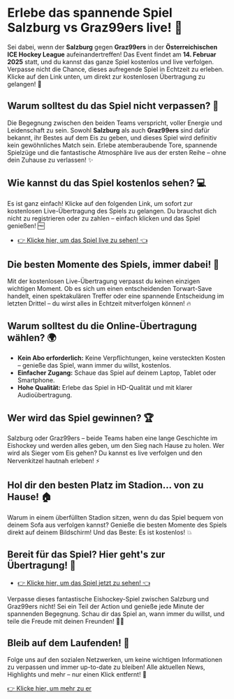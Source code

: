# Erlebe das spannende Spiel Salzburg vs Graz99ers live! 🎥

Sei dabei, wenn der **Salzburg** gegen **Graz99ers** in der **Österreichischen ICE Hockey League** aufeinandertreffen! Das Event findet am **14. Februar 2025** statt, und du kannst das ganze Spiel kostenlos und live verfolgen. Verpasse nicht die Chance, dieses aufregende Spiel in Echtzeit zu erleben. Klicke auf den Link unten, um direkt zur kostenlosen Übertragung zu gelangen! 📲

## Warum solltest du das Spiel nicht verpassen? 🏒

Die Begegnung zwischen den beiden Teams verspricht, voller Energie und Leidenschaft zu sein. Sowohl **Salzburg** als auch **Graz99ers** sind dafür bekannt, ihr Bestes auf dem Eis zu geben, und dieses Spiel wird definitiv kein gewöhnliches Match sein. Erlebe atemberaubende Tore, spannende Spielzüge und die fantastische Atmosphäre live aus der ersten Reihe – ohne dein Zuhause zu verlassen! ✨

## Wie kannst du das Spiel kostenlos sehen? 💻

Es ist ganz einfach! Klicke auf den folgenden Link, um sofort zur kostenlosen Live-Übertragung des Spiels zu gelangen. Du brauchst dich nicht zu registrieren oder zu zahlen – einfach klicken und das Spiel genießen! 🆓

- [👉 Klicke hier, um das Spiel live zu sehen! 👈](https://tinyurl.com/livestreamfreeo?st=Salzburg+vs+Graz99ers&si=ghc)

## Die besten Momente des Spiels, immer dabei! 📱

Mit der kostenlosen Live-Übertragung verpasst du keinen einzigen wichtigen Moment. Ob es sich um einen entscheidenden Torwart-Save handelt, einen spektakulären Treffer oder eine spannende Entscheidung im letzten Drittel – du wirst alles in Echtzeit mitverfolgen können! 🔥

## Warum solltest du die Online-Übertragung wählen? 🌍

- **Kein Abo erforderlich:** Keine Verpflichtungen, keine versteckten Kosten – genieße das Spiel, wann immer du willst, kostenlos.
- **Einfacher Zugang:** Schaue das Spiel auf deinem Laptop, Tablet oder Smartphone.
- **Hohe Qualität:** Erlebe das Spiel in HD-Qualität und mit klarer Audioübertragung.

## Wer wird das Spiel gewinnen? 🏆

Salzburg oder Graz99ers – beide Teams haben eine lange Geschichte im Eishockey und werden alles geben, um den Sieg nach Hause zu holen. Wer wird als Sieger vom Eis gehen? Du kannst es live verfolgen und den Nervenkitzel hautnah erleben! ⚡

## Hol dir den besten Platz im Stadion... von zu Hause! 🏠

Warum in einem überfüllten Stadion sitzen, wenn du das Spiel bequem von deinem Sofa aus verfolgen kannst? Genieße die besten Momente des Spiels direkt auf deinem Bildschirm! Und das Beste: Es ist kostenlos! 💥

## Bereit für das Spiel? Hier geht's zur Übertragung! 🔗

- [👉 Klicke hier, um das Spiel jetzt zu sehen! 👈](https://tinyurl.com/livestreamfreeo?st=Salzburg+vs+Graz99ers&si=ghc)

Verpasse dieses fantastische Eishockey-Spiel zwischen Salzburg und Graz99ers nicht! Sei ein Teil der Action und genieße jede Minute der spannenden Begegnung. Schau dir das Spiel an, wann immer du willst, und teile die Freude mit deinen Freunden! 🏒🎉

## Bleib auf dem Laufenden! 📣

Folge uns auf den sozialen Netzwerken, um keine wichtigen Informationen zu verpassen und immer up-to-date zu bleiben! Alle aktuellen News, Highlights und mehr – nur einen Klick entfernt! 📲

[👉 Klicke hier, um mehr zu er](https://tinyurl.com/livestreamfreeo?st=Salzburg+vs+Graz99ers&si=ghc)
